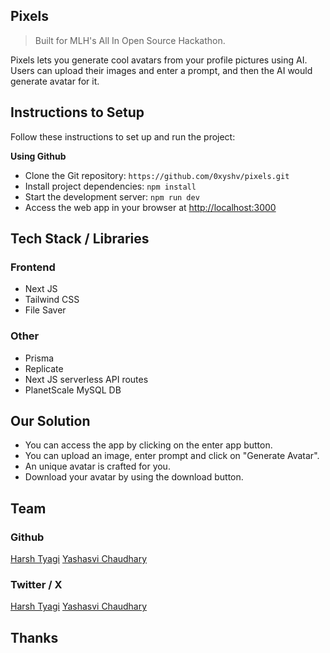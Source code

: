 ## Pixels

>Built for MLH's All In Open Source Hackathon.

Pixels lets you generate cool avatars from your profile pictures using AI. Users can upload their images and enter a prompt, and then the AI would generate avatar for it.

## Instructions to Setup

Follow these instructions to set up and run the project:

**Using Github**

- Clone the Git repository: `https://github.com/0xyshv/pixels.git`
- Install project dependencies: `npm install`
- Start the development server: `npm run dev`
- Access the web app in your browser at [http://localhost:3000](http://localhost:3000)

## Tech Stack / Libraries

### Frontend

- Next JS
- Tailwind CSS
- File Saver

### Other

- Prisma
- Replicate
- Next JS serverless API routes
- PlanetScale MySQL DB

## Our Solution

- You can access the app by clicking on the enter app button.
- You can upload an image, enter prompt and click on "Generate Avatar".
- An unique avatar is crafted for you.
- Download your avatar by using the download button.

## Team

### Github

[Harsh Tyagi](https://github.com/mr-harshtyagi)
[Yashasvi Chaudhary](https://github.com/0xyshv)

### Twitter / X

[Harsh Tyagi](https://twitter.com/mr_harshtyagi)
[Yashasvi Chaudhary](https://twitter.com/0xyshv)

## Thanks
